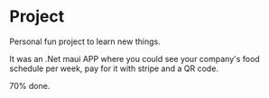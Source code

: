 # Project


Personal fun project to learn new things.

It was an .Net maui APP where you could see your company's food schedule per week, pay for it with stripe and a QR code.

70% done.
